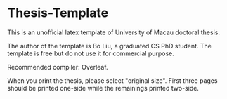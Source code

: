 # Thesis-Template
This is an unofficial latex template of University of Macau doctoral thesis.

The author of the template is Bo Liu, a graduated CS PhD student. The template is free but do not use it for commercial purpose. 

Recommended compiler: Overleaf.

When you print the thesis, please select "original size". First three pages should be printed one-side while the remainings printed two-side. 


